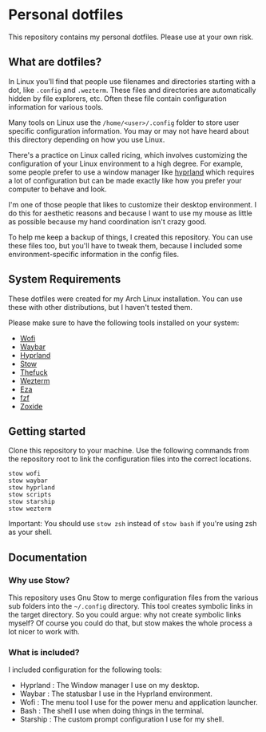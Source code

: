 # Personal dotfiles

This repository contains my personal dotfiles.
Please use at your own risk.

## What are dotfiles?

In Linux you'll find that people use filenames and directories starting with a
dot, like `.config` and `.wezterm`. These files and directories are
automatically hidden by file explorers, etc. Often these file contain
configuration information for various tools.

Many tools on Linux use the `/home/<user>/.config` folder to store user
specific configuration information. You may or may not have heard about this
directory depending on how you use Linux.

There's a practice on Linux called ricing, which involves customizing the
configuration of your Linux environment to a high degree. For example, some
people prefer to use a window manager like [hyprland](https://hypr.land)
which requires a lot of configuration but can be made exactly like how you
prefer your computer to behave and look.

I'm one of those people that likes to customize their desktop environment. I do
this for aesthetic reasons and because I want to use my mouse as little as
possible because my hand coordination isn't crazy good.

To help me keep a backup of things, I created this repository. You can use
these files too, but you'll have to tweak them, because I included some
environment-specific information in the config files.

## System Requirements

These dotfiles were created for my Arch Linux installation. You can use these
with other distributions, but I haven't tested them.

Please make sure to have the following tools installed on your system:

- [Wofi](https://github.com/SimplyCEO/wofi)
- [Waybar](https://github.com/Alexays/Waybar)
- [Hyprland](https://hypr.land/)
- [Stow](https://www.gnu.org/software/stow/)
- [Thefuck](https://github.com/nvbn/thefuck)
- [Wezterm](https://wezterm.org/)
- [Eza](https://github.com/eza-community/eza)
- [fzf](https://github.com/junegunn/fzf)
- [Zoxide](https://github.com/ajeetdsouza/zoxide)

## Getting started

Clone this repository to your machine. Use the following commands from the
repository root to link the configuration files into the correct locations.

```shell
stow wofi
stow waybar
stow hyprland
stow scripts
stow starship
stow wezterm
```

Important: You should use `stow zsh` instead of `stow bash` if you're using
zsh as your shell.

## Documentation

### Why use Stow?

This repository uses Gnu Stow to merge configuration files from the various
sub folders into the `~/.config` directory. This tool creates symbolic links
in the target directory. So you could argue: why not create symbolic links
myself? Of course you could do that, but stow makes the whole process a lot
nicer to work with.

### What is included?

I included configuration for the following tools:

- Hyprland : The Window manager I use on my desktop.
- Waybar : The statusbar I use in the Hyprland environment.
- Wofi : The menu tool I use for the power menu and application launcher.
- Bash : The shell I use when doing things in the terminal.
- Starship : The custom prompt configuration I use for my shell.
